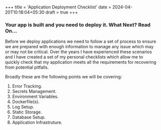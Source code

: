 +++
title = 'Application Deployment Checklist'
date = 2024-04-20T10:18:04+05:30
draft = true
+++


### Your app is built and you need to deploy it. What Next? Read On...

Before we deploy applications we need to follow a set of process to ensure we are prepared with enough information to manage any issue which may or may not be critical.
Over the years I have experienced these scenarios and I have created a set of my personal checklists which allow me to quickly check 
that my application meets all the requirements for recovering from potential pitfalls. 

Broadly these are the following points we will be covering:
1. Error Tracking.
2. Secrets Management.
3. Environment Variables.
4. Dockerfile(s).
5. Log Setup.
6. Static Storage.
7. Database Setup.
8. Application Infrastruture.
